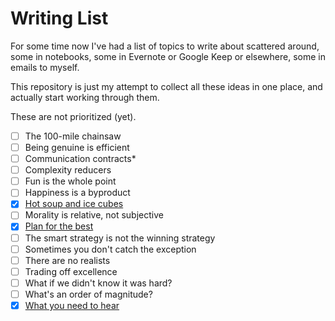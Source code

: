 Writing List
============

For some time now I've had a list of topics to write about scattered around,
some in notebooks, some in Evernote or Google Keep or elsewhere, some in emails
to myself.

This repository is just my attempt to collect all these ideas in one place, and
actually start working through them.

These are not prioritized (yet).

- [ ] The 100-mile chainsaw
- [ ] Being genuine is efficient
- [ ] Communication contracts*
- [ ] Complexity reducers
- [ ] Fun is the whole point
- [ ] Happiness is a byproduct
- [x] [Hot soup and ice cubes][2]
- [ ] Morality is relative, not subjective
- [x] [Plan for the best][1]
- [ ] The smart strategy is not the winning strategy
- [ ] Sometimes you don't catch the exception
- [ ] There are no realists
- [ ] Trading off excellence
- [ ] What if we didn't know it was hard?
- [ ] What's an order of magnitude?
- [x] [What you need to hear][3]

[1]: https://philosopherdeveloper.com/posts/plan-for-the-best.html
[2]: https://philosopherdeveloper.com/posts/ice-cubes-and-hot-soup.html
[3]: https://philosopherdeveloper.com/posts/what-you-need-to-hear.html
